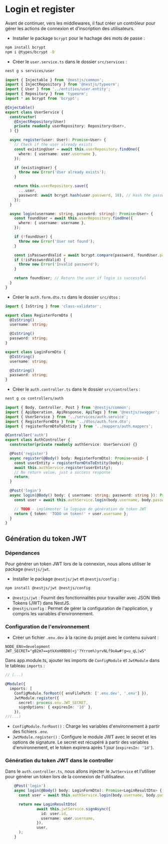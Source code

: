 # Login et register

Avant de continuer, vers les middlewares, il faut créer un contrôleur pour gérer les actions de connexion et
d'inscription des utilisateurs.

- Installer le package `bcrypt` pour le hachage des mots de passe :

```bash
npm install bcrypt
npm i @types/bcrypt -D
```

- Créer le `user.service.ts` dans le dossier `src/services` :

```bash
nest g s services/user
```

```typescript
import { Injectable } from '@nestjs/common';
import { InjectRepository } from '@nestjs/typeorm';
import { User } from '../entities/user.entity';
import { Repository } from 'typeorm';
import * as bcrypt from 'bcrypt';

@Injectable()
export class UserService {
  constructor(
    @InjectRepository(User)
    private readonly userRepository: Repository<User>,
  ) {}

  async register(user: User): Promise<User> {
    // Check if the user already exists
    const existingUser = await this.userRepository.findOne({
      where: { username: user.username },
    });

    if (existingUser) {
      throw new Error('User already exists');
    }

    return this.userRepository.save({
      ...user,
      password: await bcrypt.hash(user.password, 10), // Hash the password before saving
    });
  }

  async login(username: string, password: string): Promise<User> {
    const foundUser = await this.userRepository.findOne({
      where: { username: username },
    });

    if (!foundUser) {
      throw new Error('User not found');
    }

    const isPasswordValid = await bcrypt.compare(password, foundUser.password);
    if (!isPasswordValid) {
      throw new Error('Invalid password');
    }

    return foundUser; // Return the user if login is successful
  }
}
```

- Créer le `auth.form.dto.ts` dans le dossier `src/dtos` :

```typescript
import { IsString } from 'class-validator';

export class RegisterFormDto {
  @IsString()
  username: string;

  @IsString()
  password: string;
}

export class LoginFormDto {
  @IsString()
  username: string;

  @IsString()
  password: string;
}
```

- Créer le `auth.controller.ts` dans le dossier `src/controllers` :

```bash
nest g co controllers/auth
```

```typescript
import { Body, Controller, Post } from '@nestjs/common';
import { ApiOperation, ApiResponse, ApiTags } from '@nestjs/swagger';
import { UserService } from '../services/auth.service';
import { RegisterFormDto } from '../dtos/auth.form.dto';
import { registerFormDtoToEntity } from '../mappers/auth.mappers';

@Controller('auth')
export class AuthController {
  constructor(private readonly authService: UserService) {}

  @Post('register')
  async register(@Body() body: RegisterFormDto): Promise<void> {
    const userEntity = registerFormDtoToEntity(body);
    await this.authService.register(userEntity);
    // No return value, just a success response
    return;
  }

  @Post('login')
  async login(@Body() body: { username: string; password: string }): Promise<{ token: string }> {
    const user = await this.authService.login(body.username, body.password);

    // TODO - implémenter la logique de génération de token JWT
    return { token: 'TODO un token!' + user.username };
  }
}
```

## Génération du token JWT

### Dépendances

Pour générer un token JWT lors de la connexion, nous allons utiliser le package `@nestjs/jwt`.

- Installer le package `@nestjs/jwt` et `@nestjs/config` :

```bash
npm install @nestjs/jwt @nestjs/config
```

- `@nestjs/jwt` : Fournit des fonctionnalités pour travailler avec JSON Web Tokens (JWT) dans NestJS.
- `@nestjs/config` : Permet de gérer la configuration de l'application, y compris les variables d'environnement.

### Configuration de l'environnement

- Créer un fichier `.env.dev` à la racine du projet avec le contenu suivant :

```plaintext
NODE_ENV=development
JWT_SECRET="gB2m7==ptkXoH0BD8(<j'?Yrrom%)yrvNLf9oAw#!g=u_qL|wS"
```

Dans app.module.ts, ajouter les imports de `ConfigModule` et `JwtModule` dans le tableau `imports` :

```typescript
// (...)

@Module({
  imports: [
    ConfigModule.forRoot({ envFilePath: ['.env.dev', '.env'] }),
    JwtModule.register({
      secret: process.env.JWT_SECRET,
      signOptions: { expiresIn: '1d' },
    }),
//(...)
```

- `ConfigModule.forRoot()` : Charge les variables d'environnement à partir des fichiers `.env`.
- `JwtModule.register()` : Configure le module JWT avec le secret et les options de signature. Le secret est récupéré à
  partir des variables d'environnement, et le token expirera après 1 jour (`expiresIn: '1d'`).

### Génération du token JWT dans le controller

Dans le `auth.controller.ts`, nous allons injecter le `JwtService` et l'utiliser pour générer un token lors de la
connexion de l'utilisateur.

```typescript
    @Post('login')
    async login(@Body() body: LoginFormDto): Promise<LoginResultDto> {
      const user = await this.authService.login(body.username, body.password);

      return new LoginResultDto(
              await this.jwtService.signAsync({
                id: user.id,
                username: user.username,
              }),
              user,
      );
    }
```
